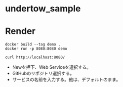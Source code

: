 # undertow_sample

# Render
```
docker build --tag demo .
docker run -p 8080:8080 demo
```

```
curl http://localhost:8080/
```

- Newを押下、Web Serviceを選択する。
- GitHubのリポジトリ選択する。
- サービスの名前を入力する。他は、デフォルトのまま。

